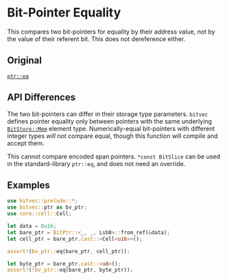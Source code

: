 # Bit-Pointer Equality

This compares two bit-pointers for equality by their address value, not by the
value of their referent bit. This does not dereference either.

## Original

[`ptr::eq`](core::ptr::eq)

## API Differences

The two bit-pointers can differ in their storage type parameters. `bitvec`
defines pointer equality only between pointers with the same underlying
[`BitStore::Mem`][0] element type. Numerically-equal bit-pointers with different
integer types *will not* compare equal, though this function will compile and
accept them.

This cannot compare encoded span pointers. `*const BitSlice` can be used in the
standard-library `ptr::eq`, and does not need an override.

## Examples

```rust
use bitvec::prelude::*;
use bitvec::ptr as bv_ptr;
use core::cell::Cell;

let data = 0u16;
let bare_ptr = BitPtr::<_, _, Lsb0>::from_ref(&data);
let cell_ptr = bare_ptr.cast::<Cell<u16>>();

assert!(bv_ptr::eq(bare_ptr, cell_ptr));

let byte_ptr = bare_ptr.cast::<u8>();
assert!(!bv_ptr::eq(bare_ptr, byte_ptr));
```

[0]: crate::store::BitStore::Mem
